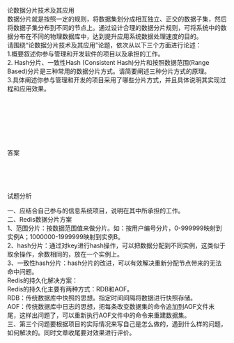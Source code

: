 <div class="detail lh2"><p>论数据分片技术及其应用<br/>数据分片就是按照一定的规则，将数据集划分成相互独立、正交的数据子集，然后将数据子集分布到不同的节点上。通过设计合理的数据分片规则，可将系统中的数据分布在不同的物理数据库中，达到提升应用系统数据处理速度的目的。<br/>请围绕“论数据分片技术及其应用”论题，依次从以下三个方面进行论述：<br/>1.概要叙述你参与管理和开发软件的项目以及承担的工作。<br/>2. Hash分片、一致性Hash (Consistent Hash)分片和按照数据范围(Range Based)分片是三种常用的数据分片方式。请简要阐述三种分片方式的原理。<br/>3.具体阐述你参与管理和开发的项目采用了哪些分片方式，并且具体说明其实现过程和应用效果。</p><br/><br/><p><br/></p><br/><br/>答案<br/><p><br/></p><br/><br/>试题分析<br/><p>一、应结合自己参与的信息系统项目，说明在其中所承担的工作。<br/>二、Redis数据分片方案<br/>1、范围分片：按数据范围值来做分片。如：按用户编号分片，0-999999映射到实例A；1000000-1999999映射到实例B。<br/>2、hash分片：通过对key进行hash操作，可以把数据分配到不同实例，这类似于取余操作，余数相同的，放在一个实例上。<br/>3、一致性hash分片：hash分片的改进，可以有效解决重新分配节点带来的无法命中问题。<br/>Redis的持久化解决方案：<br/>Redis的持久化主要有两种方式：RDB和AOF。<br/>RDB：传统数据库中快照的思想。指定时间间隔将数据进行快照存储。<br/>AOF：传统数据库中日志的思想，把每条改变数据集的命令追加到AOF文件末尾，这样出问题了，可以重新执行AOF文件中的命令来重建数据集。<br/>三、第三个问题要根据项目的实际情况来写自己是怎么做的，遇到什么样的问题，如何解决的。同时文章收尾要对效果进行评价。<br/> <br/></p></div>